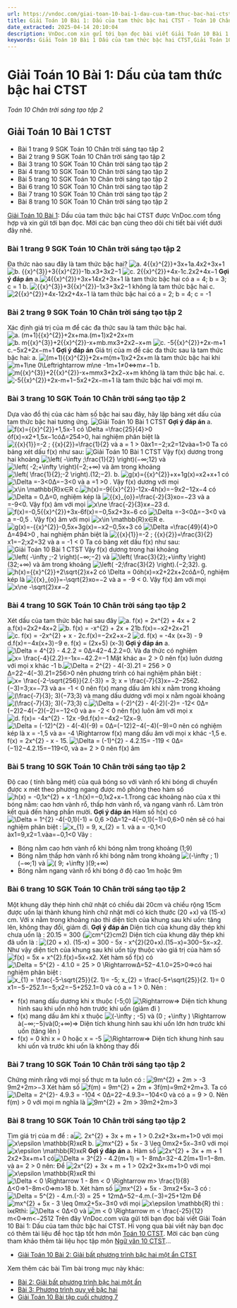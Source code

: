 ```yaml
---
url: https://vndoc.com/giai-toan-10-bai-1-dau-cua-tam-thuc-bac-hai-ctst-283022
title: Giải Toán 10 Bài 1: Dấu của tam thức bậc hai CTST - Toán 10 Chân trời sáng tạo tập 2 - VnDoc.com
date_extracted: 2025-04-14 20:10:04
description: VnDoc.com xin gửi tới bạn đọc bài viết Giải Toán 10 Bài 1: Dấu của tam thức bậc hai CTST. Mời bạn đọc cùng tham khảo chi tiết.
keywords: Giải Toán 10 Bài 1 Dấu của tam thức bậc hai CTST,Giải Toán 10 Bài 1,Dấu của tam thức bậc hai,giải toán 10,toán 10,toán 10 bài 1,giải toán 10 CTST,giải toán 10 bài Dấu của tam thức bậc hai,toán 10 chân trời sáng tạo,Toán 10 Chân trời sáng tạo tập 2,giải Toán 10 Chân trời sáng tạo tập 2,Toán lớp 10 Chân trời sáng tạo tập 2,giải Toán lớp 10 Chân trời sáng tạo tập 2
---
```


# Giải Toán 10 Bài 1: Dấu của tam thức bậc hai CTST
 _Toán 10 Chân trời sáng tạo tập 2_
## Giải Toán 10 Bài 1 CTST
  * Bài 1 trang 9 SGK Toán 10 Chân trời sáng tạo tập 2
  * Bài 2 trang 9 SGK Toán 10 Chân trời sáng tạo tập 2
  * Bài 3 trang 10 SGK Toán 10 Chân trời sáng tạo tập 2
  * Bài 4 trang 10 SGK Toán 10 Chân trời sáng tạo tập 2
  * Bài 5 trang 10 SGK Toán 10 Chân trời sáng tạo tập 2
  * Bài 6 trang 10 SGK Toán 10 Chân trời sáng tạo tập 2
  * Bài 7 trang 10 SGK Toán 10 Chân trời sáng tạo tập 2
  * Bài 8 trang 10 SGK Toán 10 Chân trời sáng tạo tập 2

[Giải Toán 10 Bài 1](<https://vndoc.com/giai-toan-10-bai-1-dau-cua-tam-thuc-bac-hai-ctst-283022>): Dấu của tam thức bậc hai CTST được VnDoc.com tổng hợp và xin gửi tới bạn đọc. Mời các bạn cùng theo dõi chi tiết bài viết dưới đây nhé.
### Bài 1 trang 9 SGK Toán 10 Chân trời sáng tạo tập 2
Đa thức nào sau đây là tam thức bậc hai?
![a. 4{{x}^{2}}+3x+1](https://i.vdoc.vn/data/image/blank.png)a.4x2+3x+1
![b. {{x}^{3}}+3{{x}^{2}}-1](https://i.vdoc.vn/data/image/blank.png)b.x3+3x2−1
![c. 2{{x}^{2}}+4x-1](https://i.vdoc.vn/data/image/blank.png)c.2x2+4x−1
**Gợi ý đáp án**
a.![4{{x}^{2}}+3x+1](https://i.vdoc.vn/data/image/blank.png)4x2+3x+1 là tam thức bậc hai có a = 4; b = 3; c = 1
b. ![{{x}^{3}}+3{{x}^{2}}-1](https://i.vdoc.vn/data/image/blank.png)x3+3x2−1 không là tam thức bậc hai
c. ![2{{x}^{2}}+4x-1](https://i.vdoc.vn/data/image/blank.png)2x2+4x−1 là tam thức bậc hai có a = 2; b = 4; c = -1
### Bài 2 trang 9 SGK Toán 10 Chân trời sáng tạo tập 2
Xác định giá trị của m để các đa thức sau là tam thức bậc hai.
![a. \(m+1\){{x}^{2}}+2x+m](https://i.vdoc.vn/data/image/blank.png)a.\(m+1\)x2+2x+m
![b. m{{x}^{3}}+2{{x}^{2}}-x+m](https://i.vdoc.vn/data/image/blank.png)b.mx3+2x2−x+m
![c. -5{{x}^{2}}+2x-m+1](https://i.vdoc.vn/data/image/blank.png)c.−5x2+2x−m+1
**Gợi ý đáp án**
Giá trị của m để các đa thức sau là tam thức bậc hai:
a. ![\(m+1\){{x}^{2}}+2x+m](https://i.vdoc.vn/data/image/blank.png)\(m+1\)x2+2x+m là tam thức bậc hai khi ![m+1\\ne 0\\Leftrightarrow m\\ne -1](https://i.vdoc.vn/data/image/blank.png)m+1≠0⇔m≠−1
b. ![m{{x}^{3}}+2{{x}^{2}}-x+m](https://i.vdoc.vn/data/image/blank.png)mx3+2x2−x+m không là tam thức bậc hai.
c. ![-5{{x}^{2}}+2x-m+1](https://i.vdoc.vn/data/image/blank.png)−5x2+2x−m+1 là tam thức bậc hai với mọi m.
### Bài 3 trang 10 SGK Toán 10 Chân trời sáng tạo tập 2
Dựa vào đồ thị của các hàm số bậc hai sau đây, hãy lập bảng xét dấu của tam thức bậc hai tương ứng.
![Giải Toán 10 Bài 1 CTST](https://i.vdoc.vn/data/image/2022/12/09/giai-toan-10-bai-1-ctst-1.jpg)
**Gợi ý đáp án**
a. ![f\(x\)={{x}^{2}}+1,5x-1 có \\Delta =\\frac{25}{4}>0](https://i.vdoc.vn/data/image/blank.png)óf\(x\)=x2+1,5x−1cóΔ=254>0, hai nghiệm phân biệt là ![{{x}_{1}}=-2 ; {{x}_{2}}=\\frac{1}{2} và a = 1 > 0](https://i.vdoc.vn/data/image/blank.png)àx1=−2;x2=12vàa=1>0
Ta có bảng xét dấu f\(x\) như sau:
![Giải Toán 10 Bài 1 CTST](https://i.vdoc.vn/data/image/2022/12/09/giai-toan-10-bai-1-ctst-2.jpg)
Vậy f\(x\) dương trong hai khoảng ![\\left\( -\\infty ;\\frac{1}{2} \\right\)](https://i.vdoc.vn/data/image/blank.png)\(−∞;12\) và ![\\left\( -2;+\\infty \\right\)](https://i.vdoc.vn/data/image/blank.png)\(−2;+∞\) và âm trong khoảng ![\\left\( \\frac{1}{2};-2 \\right\).](https://i.vdoc.vn/data/image/blank.png)\(12;−2\).
b. ![g\(x\)={{x}^{2}}+x+1](https://i.vdoc.vn/data/image/blank.png)g\(x\)=x2+x+1 có ![\\Delta =-3<0](https://i.vdoc.vn/data/image/blank.png)Δ=−3<0 và a =1 >0 . Vậy f\(x\) dương với mọi ![x\\in \\mathbb{R}](https://i.vdoc.vn/data/image/blank.png)x∈R
c.![h\(x\)=-9{{x}^{2}}-12x-4](https://i.vdoc.vn/data/image/blank.png)h\(x\)=−9x2−12x−4 có ![\\Delta = 0,](https://i.vdoc.vn/data/image/blank.png)Δ=0, nghiệm kép là ![{{x}_{o}}=\\frac{-2}{3}](https://i.vdoc.vn/data/image/blank.png)xo=−23 và a =-9<0.
Vậy f\(x\) âm với mọi ![x\\ne \\frac{-2}{3}](https://i.vdoc.vn/data/image/blank.png)x≠−23
d. ![f\(x\)=-0,5{{x}^{2}}+3x-6](https://i.vdoc.vn/data/image/blank.png)f\(x\)=−0,5x2+3x−6 có ![\\Delta =-3<0](https://i.vdoc.vn/data/image/blank.png)Δ=−3<0 và a =-0,5 . Vậy f\(x\) âm với mọi ![x\\in \\mathbb{R}](https://i.vdoc.vn/data/image/blank.png)x∈R
e. ![g\(x\)=-{{x}^{2}}-0,5x+3](https://i.vdoc.vn/data/image/blank.png)g\(x\)=−x2−0,5x+3 có ![\\Delta =\\frac{49}{4}>0](https://i.vdoc.vn/data/image/blank.png)Δ=494>0 , hai nghiệm phân biệt là ![{{x}_{1}}=-2 ; {{x}_{2}}=\\frac{3}{2}](https://i.vdoc.vn/data/image/blank.png)x1=−2;x2=32 và a = -1 < 0
Ta có bảng xét dấu f\(x\) như sau:
![Giải Toán 10 Bài 1 CTST](https://i.vdoc.vn/data/image/2022/12/09/giai-toan-10-bai-1-ctst-3.jpg)
Vậy f\(x\) dương trong hai khoảng ![\\left\( -\\infty ;-2 \\right\)](https://i.vdoc.vn/data/image/blank.png)\(−∞;−2\) và ![\\left\( \\frac{3}{2};+\\infty \\right\)](https://i.vdoc.vn/data/image/blank.png)\(32;+∞\) và âm trong khoảng ![\\left\( -2;\\frac{3}{2} \\right\).](https://i.vdoc.vn/data/image/blank.png)\(−2;32\).
g. ![h\(x\)={{x}^{2}}+2\\sqrt{2}x+2 có \\Delta = 0](https://i.vdoc.vn/data/image/blank.png)óh\(x\)=x2+22x+2cóΔ=0, nghiệm kép là ![{{x}_{o}}=-\\sqrt{2}](https://i.vdoc.vn/data/image/blank.png)xo=−2 và a = -9 < 0.
Vậy f\(x\) âm với mọi ![x\\ne -\\sqrt{2}](https://i.vdoc.vn/data/image/blank.png)x≠−2
### Bài 4 trang 10 SGK Toán 10 Chân trời sáng tạo tập 2
Xét dấu của tam thức bậc hai sau đây
![a. f\(x\) = 2x^{2} + 4x + 2](https://i.vdoc.vn/data/image/blank.png)a.f\(x\)=2x2+4x+2
![b. f\(x\) = -x^{2} + 2x + 21](https://i.vdoc.vn/data/image/blank.png)b.f\(x\)=−x2+2x+21
![c. f\(x\) = -2x^{2} + x - 2](https://i.vdoc.vn/data/image/blank.png)c.f\(x\)=−2x2+x−2
![d. f\(x\) = -4x \(x+3\) - 9](https://i.vdoc.vn/data/image/blank.png)d.f\(x\)=−4x\(x+3\)−9
e. f\(x\) = \(2x+5\) \(x-3\)
**Gợi ý đáp án**
a. ![\\Delta = 4^{2} - 4.2.2 = 0](https://i.vdoc.vn/data/image/blank.png)Δ=42−4.2.2=0. Và đa thức có nghiệm ![x= \\frac{-4}{2.2}=-1](https://i.vdoc.vn/data/image/blank.png)x=−42.2=−1
Mặt khác a= 2 > 0 nên f\(x\) luôn dương với mọi x khác -1
b.![\\Delta = 2^{2} - 4\(-3\).21 = 256 > 0](https://i.vdoc.vn/data/image/blank.png)Δ=22−4\(−3\).21=256>0 nên phương trình có hai nghiệm phân biệt : ![x= \\frac{-2-\\sqrt{256}}{2.\(-3\)} = 3; x = \\frac{-7}{3}](https://i.vdoc.vn/data/image/blank.png)x=−2−2562.\(−3\)=3;x=−73 và a= -1 < 0 nên f\(x\) mang dấu âm khi x nằm trong khoảng ![\(\\frac{-7}{3}; 3\)](https://i.vdoc.vn/data/image/blank.png)\(−73;3\) và mang dấu dương với mọi x nằm ngoài khoảng ![\(\\frac{-7}{3}; 3\)](https://i.vdoc.vn/data/image/blank.png)\(−73;3\)
c.![\\Delta = \(-2\)^{2} - 4\(-2\)\(-2\)= -12< 0](https://i.vdoc.vn/data/image/blank.png)Δ=\(−2\)2−4\(−2\)\(−2\)=−12<0 và a= -2 < 0 nên f\(x\) luôn âm với mọi x
![d. f\(x\)= -4x^{2} - 12x -9](https://i.vdoc.vn/data/image/blank.png)d.f\(x\)=−4x2−12x−9.
![\\Delta = \(-12\)^{2} - 4\(-4\)\(-9\) = 0](https://i.vdoc.vn/data/image/blank.png)Δ=\(−12\)2−4\(−4\)\(−9\)=0 nên có nghiệm kép là x = -1,5 và a= -4
\Rightarrow f\(x\) mang dấu âm với mọi x khác -1,5
e. f\(x\) = 2x^\{2\} - x - 15.
![\\Delta = \(-1\)^{2} - 4.2.15= -119 < 0](https://i.vdoc.vn/data/image/blank.png)Δ=\(−1\)2−4.2.15=−119<0, và a= 2 > 0 nên f\(x\) âm
### Bài 5 trang 10 SGK Toán 10 Chân trời sáng tạo tập 2
Độ cao \( tính bằng mét\) của quả bóng so với vành rổ khi bóng di chuyển được x mét theo phương ngang được mô phỏng theo hàm số ![h\(x\) = -0,1x^{2} + x -1.](https://i.vdoc.vn/data/image/blank.png)h\(x\)=−0,1x2+x−1.Trong các khoảng nào của x thì bóng nằm: cao hơn vành rổ, thấp hơn vành rổ, và ngang vành rổ. Làm tròn kết quả đến hàng phần mười.
**Gợi ý đáp án**
Hàm số h\(x\) có ![\\Delta = 1^{2} -4\(-0,1\)\(-1\) = 0,6 >0](https://i.vdoc.vn/data/image/blank.png)Δ=12−4\(−0,1\)\(−1\)=0,6>0 nên sẽ có hai nghiệm phân biệt : ![x_{1} = 9, x_{2} = 1. và a = -0,1<0](https://i.vdoc.vn/data/image/blank.png)àx1=9,x2=1.vàa=−0,1<0
Vây :
  * Bóng nằm cao hơn vành rổ khi bóng nằm trong khoảng \(1;9\)
  * Bóng nằm thấp hơn vành rổ khi bóng nằm trong khoảng ![\(-\\infty ; 1\)](https://i.vdoc.vn/data/image/blank.png)\(−∞;1\) và ![\( 9; +\\infty \)](https://i.vdoc.vn/data/image/blank.png)\(9;+∞\)
  * Bóng nằm ngang vành rổ khi bóng ở độ cao 1m hoặc 9m

### Bài 6 trang 10 SGK Toán 10 Chân trời sáng tạo tập 2
Một khung dây thép hình chữ nhật có chiều dài 20cm và chiều rộng 15cm được uốn lại thành khung hình chữ nhật mới có kích thước \(20 +x\) và \(15-x\) cm. Với x nằm trong khoảng nào thì diện tích của khung sau khi uốn: tăng lên, không thay đổi, giảm đi.
**Gợi ý đáp án**
Diện tích của khung dây thép khi chưa uốn là : 20.15 = 300 \(![cm^{2}](https://i.vdoc.vn/data/image/blank.png)cm2\)
Diện tích của khung dây thép khi đã uốn là : ![\(20 + x\). \(15-x\) = 300 - 5x - x^{2}](https://i.vdoc.vn/data/image/blank.png)\(20+x\).\(15−x\)=300−5x−x2. Như vậy diện tích của khung sau khi uốn tùy thuộc vào giá trị của hàm số ![f\(x\) = 5x + x^{2}.](https://i.vdoc.vn/data/image/blank.png)f\(x\)=5x+x2.
Xét hàm số f\(x\) có ![\\Delta = 5^{2} - 4.1.0 = 25 > 0 \\Rightarrow](https://i.vdoc.vn/data/image/blank.png)Δ=52−4.1.0=25>0⇒có hai nghiệm phân biệt :
![x_{1} = \\frac{-5-\\sqrt{25}}{2. 1}= -5; x_{2} = \\frac{-5+\\sqrt{25}}{2. 1}= 0](https://i.vdoc.vn/data/image/blank.png)x1=−5−252.1=−5;x2=−5+252.1=0 và có a = 1 > 0\. Nên :
  * f\(x\) mang dấu dương khi x thuộc \(-5;0\) ![\\Rightarrow](https://i.vdoc.vn/data/image/blank.png)⇒ Diện tích khung hình sau khi uốn nhỏ hơn trước khi uốn \(giảm đi \)
  * f\(x\) mang dấu âm khi x thuộc ![\(-\\infty ; -5\) và \(0 ; +\\infty \) \\Rightarrow](https://i.vdoc.vn/data/image/blank.png)à\(−∞;−5\)và\(0;+∞\)⇒ Diện tích khung hình sau khi uốn lớn hơn trước khi uốn \(tăng lên \)
  * f\(x\) = 0 khi x = 0 hoặc x = -5 ![\\Rightarrow](https://i.vdoc.vn/data/image/blank.png)⇒ Diện tích khung hình sau khi uốn và trước khi uốn là không thay đổi

### Bài 7 trang 10 SGK Toán 10 Chân trời sáng tạo tập 2
Chứng minh rằng với mọi số thực m ta luôn có : ![9m^{2} + 2m > -3](https://i.vdoc.vn/data/image/blank.png)9m2+2m>−3
Xét hàm số ![f\(m\) = 9m^{2} + 2m + 3](https://i.vdoc.vn/data/image/blank.png)f\(m\)=9m2+2m+3. Ta có ![\\Delta = 2^{2}- 4.9.3 = -104 < 0](https://i.vdoc.vn/data/image/blank.png)Δ=22−4.9.3=−104<0 và có a = 9 > 0\. Nên f\(m\) > 0 với mọi m nghĩa là ![9m^{2} + 2m > 3](https://i.vdoc.vn/data/image/blank.png)9m2+2m>3
### Bài 8 trang 10 SGK Toán 10 Chân trời sáng tạo tập 2
Tìm giá trị của m để :
a![. 2x^{2} + 3x + m + 1 > 0](https://i.vdoc.vn/data/image/blank.png).2x2+3x+m+1>0 với mọi ![x\\epsilon \\mathbb{R}](https://i.vdoc.vn/data/image/blank.png)xϵR
b. ![mx^{2} + 5x - 3 \\leq 0](https://i.vdoc.vn/data/image/blank.png)mx2+5x−3≤0 với mọi ![x\\epsilon \\mathbb{R}](https://i.vdoc.vn/data/image/blank.png)xϵR
**Gợi ý đáp án**
a. Hàm số ![2x^{2} + 3x + m + 1](https://i.vdoc.vn/data/image/blank.png)2x2+3x+m+1 có![\\Delta = 3^{2} - 4.2\(m+1\) = 1- 8m](https://i.vdoc.vn/data/image/blank.png)Δ=32−4.2\(m+1\)=1−8m. và a= 2 > 0 nên:
Để ![2x^{2} + 3x + m + 1 > 0](https://i.vdoc.vn/data/image/blank.png)2x2+3x+m+1>0 với mọi ![x\\epsilon \\mathbb{R}](https://i.vdoc.vn/data/image/blank.png)xϵR thì ![\\Delta < 0 \\Rightarrow 1 - 8m < 0 \\Rightarrow m> \\frac{1}{8}](https://i.vdoc.vn/data/image/blank.png)Δ<0⇒1−8m<0⇒m>18
b. Xét hàm số ![mx^{2} + 5x - 3](https://i.vdoc.vn/data/image/blank.png)mx2+5x−3 có : ![\\Delta = 5^{2} - 4.m.\(-3\) = 25 + 12m](https://i.vdoc.vn/data/image/blank.png)Δ=52−4.m.\(−3\)=25+12m
Để ![mx^{2} + 5x - 3 \\leq 0](https://i.vdoc.vn/data/image/blank.png)mx2+5x−3≤0 với mọi ![x\\epsilon \\mathbb{R} thì :](https://i.vdoc.vn/data/image/blank.png)ìxϵRthì:
![\\Delta < 0](https://i.vdoc.vn/data/image/blank.png)Δ<0 và ![m < 0 \\Rightarrow m < \\frac{-25}{12}](https://i.vdoc.vn/data/image/blank.png)m<0⇒m<−2512
Trên đây VnDoc.com vừa gửi tới bạn đọc bài viết Giải Toán 10 Bài 1: Dấu của tam thức bậc hai CTST. Hi vọng qua bài viết này bạn đọc có thêm tài liệu để học tập tốt hơn môn [Toán 10 CTST](<https://vndoc.com/toan-10-chan-troi-sang-tao-tap2>). Mời các bạn cùng tham khảo thêm tài liệu học tập môn [Ngữ văn 10 CTST](<https://vndoc.com/ngu-van-10-chan-troi-sang-tao-tap2>)...
  * [Giải Toán 10 Bài 2: Giải bất phương trình bậc hai một ẩn CTST](<https://vndoc.com/giai-toan-10-bai-2-giai-bat-phuong-trinh-bac-hai-mot-an-ctst-283030>)

Xem thêm các bài Tìm bài trong mục này khác:
  * [Bài 2: Giải bất phương trình bậc hai một ẩn](</giai-toan-10-bai-2-giai-bat-phuong-trinh-bac-hai-mot-an-ctst-283030>)
  * [Bài 3: Phương trình quy về bậc hai](</giai-toan-10-bai-3-phuong-trinh-quy-ve-bac-hai-ctst-283517>)
  * [Giải Toán 10 Bài tập cuối chương 7](</giai-toan-10-bai-tap-cuoi-chuong-7-ctst-283521>)

